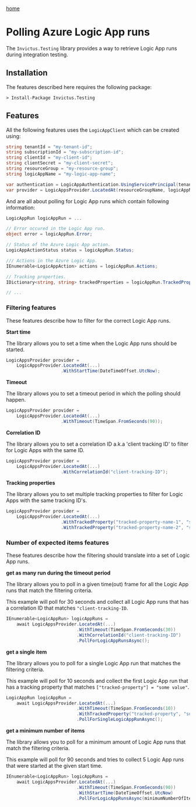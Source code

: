 [home](../README.md)

# Polling Azure Logic App runs

The `Invictus.Testing` library provides a way to retrieve Logic App runs during integration testing.

## Installation

The features described here requires the following package:

```shell
> Install-Package Invictus.Testing
```

## Features

All the following features uses the `LogicAppClient` which can be created using:

```csharp
string tenantId = "my-tenant-id";
string subscriptionId = "my-subscription-id";
string clientId = "my-client-id";
string clientSecret = "my-client-secret";
string resourceGroup = "my-resource-group";
string logicAppName = "my-logic-app-name";

var authentication = LogicAppAuthentication.UsingServicePrincipal(tenantId, subscriptionId, clientId, clientSecret);
var provider = LogicAppsProvider.LocatedAt(resourceGroupName, logicAppName, authentication);
```

And are all about polling for Logic App runs which contain following information:

```csharp
LogicAppRun logicAppRun = ...

// Error occured in the Logic App run.
object error = logicAppRun.Error;

// Status of the Azure Logic App action.
LogicAppActionStatus status = logicAppRun.Status;

/// Actions in the Azure Logic App.
IEnumerable<LogicAppAction> actions = logicAppRun.Actions;

// Tracking properties.
IDictionary<string, string> trackedProperties = logicAppRun.TrackedProperties;

// ...
```

### Filtering features

These features describe how to filter for the correct Logic App runs.

**Start time**

The library allows you to set a time when the Logic App runs should be started.

```csharp
LogicAppsProvider provider =
    LogicAppsProvider.LocatedAt(...)
                     .WithStartTime(DateTimeOffset.UtcNow);
```

**Timeout**

The library allows you to set a timeout period in which the polling should happen.

```csharp
LogicAppsProvider provider =
    LogicAppsProvider.LocatedAt(...)
                     .WithTimeout(TimeSpan.FromSeconds(90));
```

**Correlation ID**

The library allows you to set a correlation ID a.k.a 'client tracking ID' to filter for Logic Apps with the same ID.

```csharp
LogicAppsProvider provider =
    LogicAppsProvider.LocatedAt(...)
                     .WithCorrelationId("client-tracking-ID");
```

**Tracking properties**

The library allows you to set multiple tracking properties to filter for Logic Apps with the same tracking ID's.

```csharp
LogicAppsProvider provider =
    LogicAppsProvider.LocatedAt(...)
                     .WithTrackedProperty("tracked-property-name-1", "some value")
                     .WithTrackedProperty("tracked-property-name-2", "some other value");
```

### Number of expected items features

These features describe how the filtering should translate into a set of Logic App runs.

**get as many run during the timeout period**

The library allows you to poll in a given time(out) frame for all the Logic App runs that match the filtering criteria.

This example will poll for 30 seconds and collect all Logic App runs that has a correlation ID that matches `"client-tracking-ID`.

```csharp
IEnumerable<LogicAppRun> logicAppRuns =
    await LogicAppsProvider.LocatedAt(...)
                           .WithTimeout(TimeSpan.FromSeconds(30))
                           .WithCorrelationId("client-tracking-ID")
                           .PollForLogicAppRunsAsync();
```

**get a single item**

The library allows you to poll for a single Logic App run that matches the filtering criteria.

This example will poll for 10 seconds and collect the first Logic App run that has a tracking property that matches `["tracked-property"] = "some value"`.

```csharp
LogicAppRun logicAppRun =
    await LogicAppsProvider.LocatedAt(...)
                           .WithTimeout(TimeSpan.FromSeconds(10))
                           .WithTrackedProperty("tracked-property", "some value")
                           .PollForSingleLogicAppRunAsync();
```

**get a minimum number of items**

The library allows you to poll for a minimum amount of Logic App runs that match the filtering criteria.

This example will poll for 90 seconds and tries to collect 5 Logic App runs that were started at the given start time.

```csharp
IEnumerable<LogicAppRun> logicAppRuns =
    await LogicAppsProvider.LocatedAt(...)
                           .WithTimeout(TimeSpan.FromSeconds(90))
                           .WithStartTime(DateTimeOffset.UtcNow)
                           .PollForLogicAppRunsAsync(minimumNumberOfItems: 5);
```